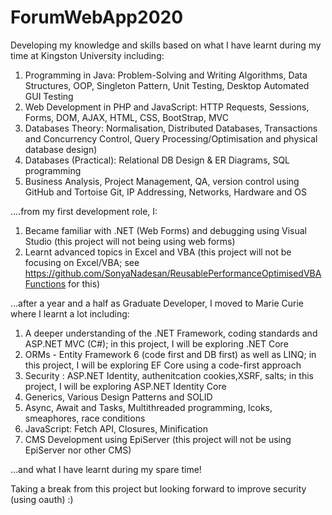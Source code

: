 # ForumWebApp2020
Developing my knowledge and skills based on what I have learnt during my time at Kingston University including: 
1) Programming in Java: Problem-Solving and Writing Algorithms, Data Structures, OOP, Singleton Pattern, Unit Testing, Desktop Automated GUI Testing
2) Web Development in PHP and JavaScript: HTTP Requests, Sessions, Forms, DOM, AJAX, HTML, CSS, BootStrap, MVC
3) Databases Theory: Normalisation, Distributed Databases, Transactions and Concurrency Control, Query Processing/Optimisation and physical database design)
4) Databases (Practical): Relational DB Design & ER Diagrams, SQL programming
5) Business Analysis, Project Management, QA, version control using GitHub and Tortoise Git, IP Addressing, Networks, Hardware and OS

....from my first development role, I:
1) Became familiar with .NET (Web Forms) and debugging using Visual Studio (this project will not being using web forms)
2) Learnt advanced topics in Excel and VBA (this project will not be focusing on Excel/VBA; see https://github.com/SonyaNadesan/ReusablePerformanceOptimisedVBAFunctions for this)

...after a year and a half as Graduate Developer, I moved to Marie Curie where I learnt a lot including:
1) A deeper understanding of the .NET Framework, coding standards and ASP.NET MVC (C#); in this project, I will be exploring .NET Core
2) ORMs - Entity Framework 6 (code first and DB first) as well as LINQ; in this project, I will be exploring EF Core using a code-first approach
3) Security : ASP.NET Identity, authenitcation cookies,XSRF, salts; in this project, I will be exploring ASP.NET Identity Core
4) Generics, Various Design Patterns and SOLID
5) Async, Await and Tasks, Multithreaded programming, lcoks, smeaphores, race conditions
6) JavaScript: Fetch API, Closures, Minification
7) CMS Development using EpiServer (this project will not be using EpiServer nor other CMS)

...and what I have learnt during my spare time!

Taking a break from this project but looking forward to improve security (using oauth) :)
